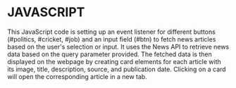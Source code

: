 # JAVASCRIPT

This JavaScript code is setting up an event listener for different buttons (#politics, #cricket,
#job) and an input field (#btn) to fetch news articles based on the user's selection or input. It
uses the News API to retrieve news data based on the query parameter provided. The fetched data is
then displayed on the webpage by creating card elements for each article with its image, title,
description, source, and publication date. Clicking on a card will open the corresponding article in
a new tab.
